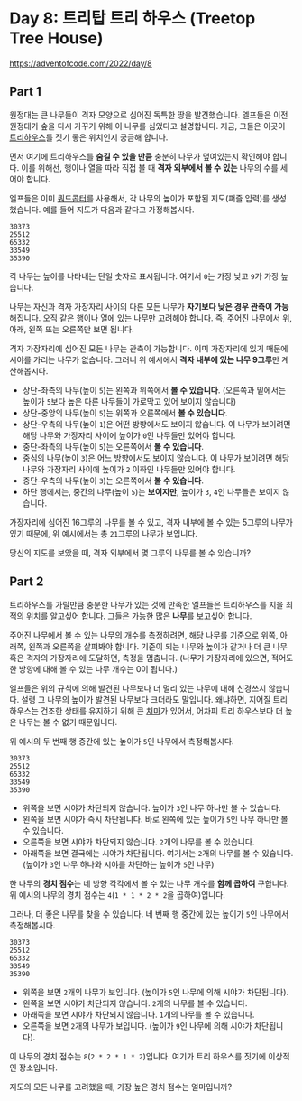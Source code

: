 # Day 8: 트리탑 트리 하우스 (Treetop Tree House)
<https://adventofcode.com/2022/day/8>

## Part 1

원정대는 큰 나무들이 격자 모양으로 심어진 독특한 땅을 발견했습니다. 엘프들은 이전 원정대가 숲을 다시 가꾸기 위해 이 나무를 심었다고 설명합니다. 지금, 그들은 이곳이 [트리하우스](https://en.wikipedia.org/wiki/Tree_house)를 짓기 좋은 위치인지 궁금해 합니다.

먼저 여기에 트리하우스를 **숨길 수 있을 만큼** 충분히 나무가 덮여있는지 확인해야 합니다. 이를 위해선, 행이나 열을 따라 직접 볼 때 **격자 외부에서 볼 수 있는** 나무의 수를 세어야 합니다.

엘프들은 이미 [쿼드콥터](https://en.wikipedia.org/wiki/Quadcopter)를 사용해서, 각 나무의 높이가 포함된 지도(퍼즐 입력)를 생성했습니다. 예를 들어 지도가 다음과 같다고 가정해봅시다.

``` text
30373
25512
65332
33549
35390
```

각 나무는 높이를 나타내는 단일 숫자로 표시됩니다. 여기서 `0`는 가장 낮고 `9`가 가장 높습니다.

나무는 자신과 격자 가장자리 사이의 다른 모든 나무가 **자기보다 낮은 경우 관측이 가능**해집니다. 오직 같은 행이나 열에 있는 나무만 고려해야 합니다. 즉, 주어진 나무에서 위, 아래, 왼쪽 또는 오른쪽만 보면 됩니다.

격자 가장자리에 심어진 모든 나무는 관측이 가능합니다. 이미 가장자리에 있기 때문에 시야를 가리는 나무가 없습니다. 그러니 위 예시에서 **격자 내부에 있는 나무 9그루**만 계산해봅시다.

- 상단-좌측의 나무(높이 `5`)는 왼쪽과 위쪽에서 **볼 수 있습니다**. (오른쪽과 밑에서는 높이가 `5`보다 높은 다른 나무들이 가로막고 있어 보이지 않습니다)
- 상단-중앙의 나무(높이 `5`)는 위쪽과 오른쪽에서 **볼 수 있습니다**.
- 상단-우측의 나무(높이 `1`)은 어떤 방향에서도 보이지 않습니다. 이 나무가 보이려면 해당 나무와 가장자리 사이에 높이가 `0`인 나무들만 있어야 합니다.
- 중단-좌측의 나무(높이 `5`)는 오른쪽에서 **볼 수 있습니다**.
- 중심의 나무(높이 `3`)은 어느 방향에서도 보이지 않습니다. 이 나무가 보이려면 해당 나무와 가장자리 사이에 높이가 `2` 이하인 나무들만 있어야 합니다.
- 중단-우측의 나무(높이 `3`)는 오른쪽에서 **볼 수 있습니다**.
- 하단 행에서는, 중간의 나무(높이 `5`)는 **보이지만**, 높이가 `3`, `4`인 나무들은 보이지 않습니다.

가장자리에 심어진 16그루의 나무를 볼 수 있고, 격자 내부에 볼 수 있는 5그루의 나무가 있기 때문에, 위 예시에서는 총 `21`그루의 나무가 보입니다.

당신의 지도를 보았을 때, 격자 외부에서 몇 그루의 나무를 볼 수 있습니까?

## Part 2
트리하우스를 가릴만큼 충분한 나무가 있는 것에 만족한 엘프들은 트리하우스를 지을 최적의 위치를 알고싶어 합니다. 그들은 가능한 많은 **나무**를 보고싶어 합니다.

주어진 나무에서 볼 수 있는 나무의 개수를 측정하려면, 해당 나무를 기준으로 위쪽, 아래쪽, 왼쪽과 오른쪽을 살펴봐야 합니다. 기준이 되는 나무와 높이가 같거나 더 큰 나무 혹은 격자의 가장자리에 도달하면, 측정을 멈춥니다. (나무가 가장자리에 있으면, 적어도 한 방향에 대해 볼 수 있는 나무 개수는 0이 됩니다.)

엘프들은 위의 규칙에 의해 발견된 나무보다 더 멀리 있는 나무에 대해 신경쓰지 않습니다. 설령 그 나무의 높이가 발견된 나무보다 크더라도 말입니다. 왜냐하면, 지어질 트리 하우스는 건조한 상태를 유지하기 위해 큰 [처마](https://en.wikipedia.org/wiki/Eaves)가 있어서, 어차피 트리 하우스보다 더 높은 나무는 볼 수 없기 때문입니다.

위 예시의 두 번째 행 중간에 있는 높이가 `5`인 나무에서 측정해봅시다.

``` text
30373
25512
65332
33549
35390
```

- 위쪽을 보면 시야가 차단되지 않습니다. 높이가 `3`인 나무 하나만 볼 수 있습니다.
- 왼쪽을 보면 시야가 즉시 차단됩니다. 바로 왼쪽에 있는 높이가 `5`인 나무 하나만 볼 수 있습니다.
- 오른쪽을 보면 시야가 차단되지 않습니다. `2`개의 나무를 볼 수 있습니다.
- 아래쪽을 보면 결국에는 시야가 차단됩니다. 여기서는 `2`개의 나무를 볼 수 있습니다. (높이가 `3`인 나무 하나와 시야를 차단하는 높이가 `5`인 나무)

한 나무의 **경치 점수**는 네 방향 각각에서 볼 수 있는 나무 개수를 **함께 곱하여** 구합니다. 위 예시의 나무의 경치 점수는 `4`(`1 * 1 * 2 * 2`을 곱하여)입니다.

그러나, 더 좋은 나무를 찾을 수 있습니다. 네 번째 행 중간에 있는 높이가 `5`인 나무에서 측정해봅시다.

``` text
30373
25512
65332
33549
35390
```

- 위쪽을 보면 `2`개의 나무가 보입니다. (높이가 `5`인 나무에 의해 시야가 차단됩니다).
- 왼쪽을 보면 시야가 차단되지 않습니다. `2`개의 나무를 볼 수 있습니다.
- 아래쪽을 보면 시야가 차단되지 않습니다. `1`개의 나무를 볼 수 있습니다.
- 오른쪽을 보면 `2`개의 나무가 보입니다. (높이가 `9`인 나무에 의해 시야가 차단됩니다).

이 나무의 경치 점수는 `8`(`2 * 2 * 1 * 2`)입니다. 여기가 트리 하우스를 짓기에 이상적인 장소입니다.

지도의 모든 나무를 고려했을 때, 가장 높은 경치 점수는 얼마입니까?